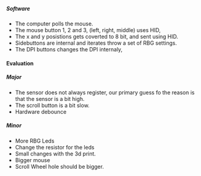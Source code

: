##### Software

- The computer polls the mouse.
- The mouse button 1, 2 and 3, (left, right, middle) uses HID,
- The x and y posistions gets coverted to 8 bit, and sent using HID.
- Sidebuttons are internal and iterates throw a set of RBG settings.
- The DPI buttons changes the DPI internaly,  

#### Evaluation
##### Major
- The sensor does not always register, our primary guess fo the reason is that the sensor is a bit high.
- The scroll button is a bit slow.
- Hardware debounce

##### Minor
- More RBG Leds
- Change the resistor for the leds
- Small changes with the 3d print.
- Bigger mouse
- Scroll Wheel hole should be bigger.